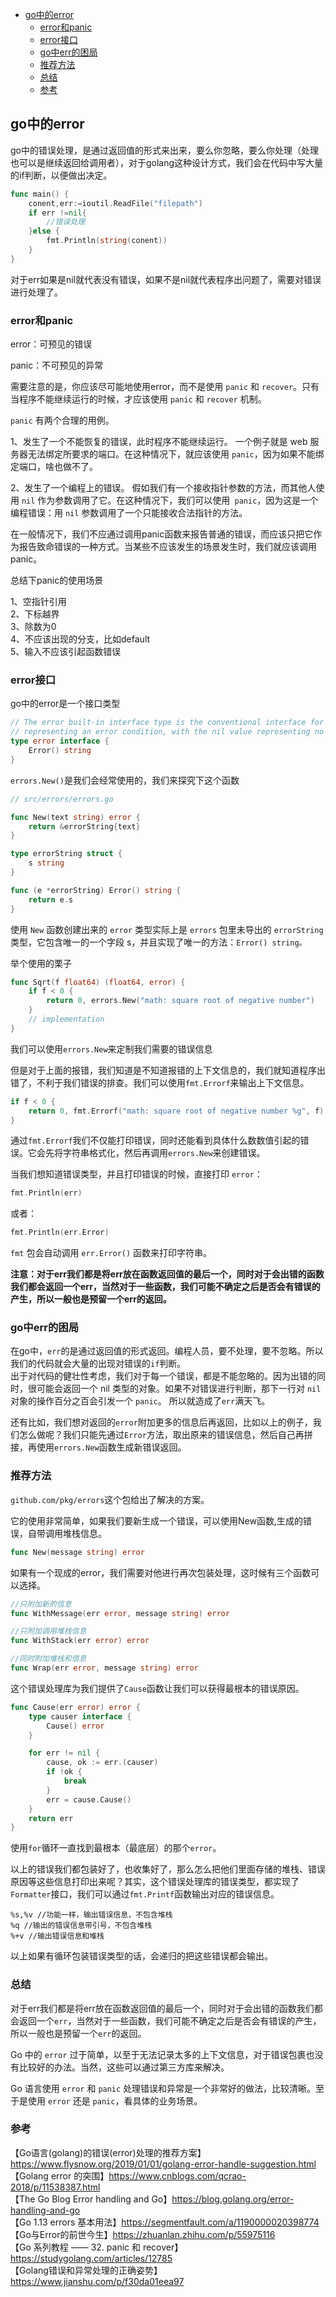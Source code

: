- [go中的error](#go%E4%B8%AD%E7%9A%84error)
  - [error和panic](#error%E5%92%8Cpanic)
  - [error接口](#error%E6%8E%A5%E5%8F%A3)
  - [go中err的困局](#go%E4%B8%ADerr%E7%9A%84%E5%9B%B0%E5%B1%80)
  - [推荐方法](#%E6%8E%A8%E8%8D%90%E6%96%B9%E6%B3%95)
  - [总结](#%E6%80%BB%E7%BB%93)
  - [参考](#%E5%8F%82%E8%80%83)

## go中的error

go中的错误处理，是通过返回值的形式来出来，要么你忽略，要么你处理（处理也可以是继续返回给调用者），对于golang这种设计方式，我们会在代码中写大量的if判断，以便做出决定。

````go
func main() {
	conent,err:=ioutil.ReadFile("filepath")
	if err !=nil{
		//错误处理
	}else {
		fmt.Println(string(conent))
	}
}
````
对于err如果是nil就代表没有错误，如果不是nil就代表程序出问题了，需要对错误进行处理了。

### error和panic

error：可预见的错误  

panic：不可预见的异常   

需要注意的是，你应该尽可能地使用error，而不是使用 `panic` 和 `recover`。只有当程序不能继续运行的时候，才应该使用 `panic` 和 `recover` 机制。   

`panic` 有两个合理的用例。  

1、发生了一个不能恢复的错误，此时程序不能继续运行。 一个例子就是 web 服务器无法绑定所要求的端口。在这种情况下，就应该使用 `panic`，因为如果不能绑定端口，啥也做不了。  

2、发生了一个编程上的错误。 假如我们有一个接收指针参数的方法，而其他人使用 `nil` 作为参数调用了它。在这种情况下，我们可以使用` panic`，因为这是一个编程错误：用 `nil` 参数调用了一个只能接收合法指针的方法。   

在一般情况下，我们不应通过调用panic函数来报告普通的错误，而应该只把它作为报告致命错误的一种方式。当某些不应该发生的场景发生时，我们就应该调用panic。  

总结下panic的使用场景  

1、空指针引用  
2、下标越界  
3、除数为0  
4、不应该出现的分支，比如default  
5、输入不应该引起函数错误  

### error接口

go中的error是一个接口类型  

````go
// The error built-in interface type is the conventional interface for
// representing an error condition, with the nil value representing no error.
type error interface {
	Error() string
}
````

``errors.New()``是我们会经常使用的，我们来探究下这个函数  

````go
// src/errors/errors.go

func New(text string) error {
	return &errorString{text}
}

type errorString struct {
	s string
}

func (e *errorString) Error() string {
	return e.s
}
````

使用 `New` 函数创建出来的 `error` 类型实际上是 `errors` 包里未导出的 `errorString` 类型，它包含唯一的一个字段 s，并且实现了唯一的方法：`Error() string。`

举个使用的栗子  

````go
func Sqrt(f float64) (float64, error) {
    if f < 0 {
        return 0, errors.New("math: square root of negative number")
    }
    // implementation
}
````

我们可以使用`errors.New`来定制我们需要的错误信息  

但是对于上面的报错，我们知道是不知道报错的上下文信息的，我们就知道程序出错了，不利于我们错误的排查。我们可以使用`fmt.Errorf`来输出上下文信息。

````go
if f < 0 {
    return 0, fmt.Errorf("math: square root of negative number %g", f)
}
````
通过`fmt.Errorf`我们不仅能打印错误，同时还能看到具体什么数数值引起的错误。它会先将字符串格式化，然后再调用`errors.New`来创建错误。

当我们想知道错误类型，并且打印错误的时候，直接打印 `error`：  

````go
fmt.Println(err)
````

或者：  

````go
fmt.Println(err.Error)
````
``fmt`` 包会自动调用 ``err.Error()`` 函数来打印字符串。  

****注意：对于err我们都是将err放在函数返回值的最后一个，同时对于会出错的函数我们都会返回一个err，当然对于一些函数，我们可能不确定之后是否会有错误的产生，所以一般也是预留一个err的返回。****

### go中err的困局

在go中，`err`的是通过返回值的形式返回。编程人员，要不处理，要不忽略。所以我们的代码就会大量的出现对错误的`if`判断。  
出于对代码的健壮性考虑，我们对于每一个错误，都是不能忽略的。因为出错的同时，很可能会返回一个 nil 类型的对象。如果不对错误进行判断，那下一行对 `nil` 对象的操作百分之百会引发一个 `panic`。
所以就造成了`err`满天飞。

还有比如，我们想对返回的`error`附加更多的信息后再返回，比如以上的例子，我们怎么做呢？我们只能先通过`Error`方法，取出原来的错误信息，然后自己再拼接，再使用`errors.New`函数生成新错误返回。


### 推荐方法

`github.com/pkg/errors`这个包给出了解决的方案。  

它的使用非常简单，如果我们要新生成一个错误，可以使用New函数,生成的错误，自带调用堆栈信息。 

````go
func New(message string) error
````

如果有一个现成的error，我们需要对他进行再次包装处理，这时候有三个函数可以选择。

````go
//只附加新的信息
func WithMessage(err error, message string) error

//只附加调用堆栈信息
func WithStack(err error) error

//同时附加堆栈和信息
func Wrap(err error, message string) error
````

这个错误处理库为我们提供了`Cause`函数让我们可以获得最根本的错误原因。

````go
func Cause(err error) error {
	type causer interface {
		Cause() error
	}

	for err != nil {
		cause, ok := err.(causer)
		if !ok {
			break
		}
		err = cause.Cause()
	}
	return err
}
````

使用`for`循环一直找到最根本（最底层）的那个`error`。

以上的错误我们都包装好了，也收集好了，那么怎么把他们里面存储的堆栈、错误原因等这些信息打印出来呢？其实，这个错误处理库的错误类型，都实现了`Formatter`接口，我们可以通过`fmt.Printf`函数输出对应的错误信息。

````
%s,%v //功能一样，输出错误信息，不包含堆栈
%q //输出的错误信息带引号，不包含堆栈
%+v //输出错误信息和堆栈
````

以上如果有循环包装错误类型的话，会递归的把这些错误都会输出。

### 总结

对于err我们都是将err放在函数返回值的最后一个，同时对于会出错的函数我们都会返回一个`err`，当然对于一些函数，我们可能不确定之后是否会有错误的产生，所以一般也是预留一个`err`的返回。  

Go 中的 `error` 过于简单，以至于无法记录太多的上下文信息，对于错误包裹也没有比较好的办法。当然，这些可以通过第三方库来解决。

Go 语言使用 `error` 和 `panic` 处理错误和异常是一个非常好的做法，比较清晰。至于是使用 `error` 还是 `panic`，看具体的业务场景。


### 参考

【Go语言(golang)的错误(error)处理的推荐方案】https://www.flysnow.org/2019/01/01/golang-error-handle-suggestion.html  
【Golang error 的突围】https://www.cnblogs.com/qcrao-2018/p/11538387.html  
【The Go Blog Error handling and Go】https://blog.golang.org/error-handling-and-go  
【Go 1.13 errors 基本用法】https://segmentfault.com/a/1190000020398774  
【Go与Error的前世今生】https://zhuanlan.zhihu.com/p/55975116  
【Go 系列教程 —— 32. panic 和 recover】https://studygolang.com/articles/12785  
【Golang错误和异常处理的正确姿势】https://www.jianshu.com/p/f30da01eea97